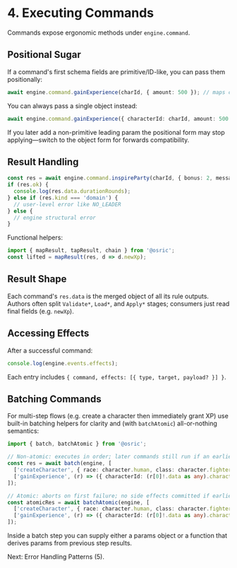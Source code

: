 # 4. Executing Commands

Commands expose ergonomic methods under `engine.command`.

## Positional Sugar
If a command's first schema fields are primitive/ID-like, you can pass them positionally:
```ts
await engine.command.gainExperience(charId, { amount: 500 }); // maps charId -> characterId field
```
You can always pass a single object instead:
```ts
await engine.command.gainExperience({ characterId: charId, amount: 500 });
```
If you later add a non-primitive leading param the positional form may stop applying—switch to the object form for forwards compatibility.

## Result Handling
```ts
const res = await engine.command.inspireParty(charId, { bonus: 2, message: 'Charge!' });
if (res.ok) {
  console.log(res.data.durationRounds);
} else if (res.kind === 'domain') {
  // user-level error like NO_LEADER
} else {
  // engine structural error
}
```

Functional helpers:
```ts
import { mapResult, tapResult, chain } from '@osric';
const lifted = mapResult(res, d => d.newXp);
```

## Result Shape
Each command's `res.data` is the merged object of all its rule outputs. Authors often split `Validate*`, `Load*`, and `Apply*` stages; consumers just read final fields (e.g. `newXp`).

## Accessing Effects
After a successful command:
```ts
console.log(engine.events.effects);
```
Each entry includes `{ command, effects: [{ type, target, payload? }] }`.

## Batching Commands
For multi-step flows (e.g. create a character then immediately grant XP) use built-in batching helpers for clarity and (with `batchAtomic`) all-or-nothing semantics:
```ts
import { batch, batchAtomic } from '@osric';

// Non-atomic: executes in order; later commands still run if an earlier one fails.
const res = await batch(engine, [
  ['createCharacter', { race: character.human, class: character.fighter, name: 'Ryn' }],
  ['gainExperience', (r) => ({ characterId: (r[0]!.data as any).characterId, amount: 200 })],
]);

// Atomic: aborts on first failure; no side effects committed if earlier command fails.
const atomicRes = await batchAtomic(engine, [
  ['createCharacter', { race: character.human, class: character.fighter, name: 'Ada' }],
  ['gainExperience', (r) => ({ characterId: (r[0]!.data as any).characterId, amount: 500 })],
]);
```
Inside a batch step you can supply either a params object or a function that derives params from previous step results.

Next: Error Handling Patterns (5).
